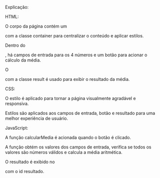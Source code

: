 Explicação:

HTML:

O corpo da página contém um <div> com a classe container para centralizar o conteúdo e aplicar estilos.

Dentro do <div>, há campos de entrada para os 4 números e um botão para acionar o cálculo da média.

O <div> com a classe result é usado para exibir o resultado da média.


CSS:

O estilo é aplicado para tornar a página visualmente agradável e responsiva.

Estilos são aplicados aos campos de entrada, botão e resultado para uma melhor experiência de usuário.


JavaScript:

A função calcularMedia é acionada quando o botão é clicado.

A função obtém os valores dos campos de entrada, verifica se todos os valores são números válidos e calcula a média aritmética.

O resultado é exibido no <div> com o id resultado.

